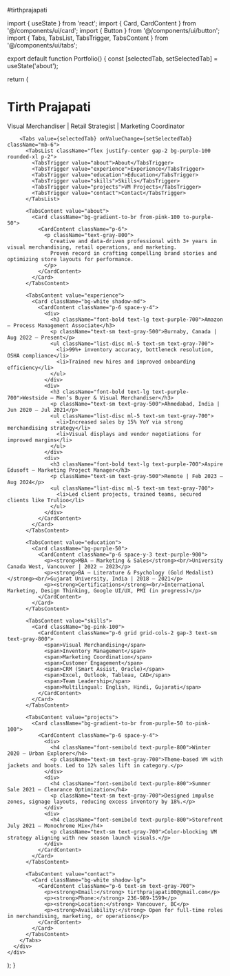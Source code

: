 #tirthprajapati

import { useState } from 'react';
import { Card, CardContent } from '@/components/ui/card';
import { Button } from '@/components/ui/button';
import { Tabs, TabsList, TabsTrigger, TabsContent } from '@/components/ui/tabs';

export default function Portfolio() {
  const [selectedTab, setSelectedTab] = useState('about');

  return (
    <div className="min-h-screen bg-gradient-to-br from-blue-50 via-purple-100 to-pink-50 p-6 font-sans">
      <div className="max-w-5xl mx-auto bg-white bg-opacity-70 rounded-2xl shadow-2xl p-8">
        <h1 className="text-4xl font-extrabold text-purple-800 mb-2 text-center">Tirth Prajapati</h1>
        <p className="mb-6 text-gray-700 text-center">Visual Merchandiser | Retail Strategist | Marketing Coordinator</p>

        <Tabs value={selectedTab} onValueChange={setSelectedTab} className="mb-6">
          <TabsList className="flex justify-center gap-2 bg-purple-100 rounded-xl p-2">
            <TabsTrigger value="about">About</TabsTrigger>
            <TabsTrigger value="experience">Experience</TabsTrigger>
            <TabsTrigger value="education">Education</TabsTrigger>
            <TabsTrigger value="skills">Skills</TabsTrigger>
            <TabsTrigger value="projects">VM Projects</TabsTrigger>
            <TabsTrigger value="contact">Contact</TabsTrigger>
          </TabsList>

          <TabsContent value="about">
            <Card className="bg-gradient-to-br from-pink-100 to-purple-50">
              <CardContent className="p-6">
                <p className="text-gray-800">
                  Creative and data-driven professional with 3+ years in visual merchandising, retail operations, and marketing.
                  Proven record in crafting compelling brand stories and optimizing store layouts for performance.
                </p>
              </CardContent>
            </Card>
          </TabsContent>

          <TabsContent value="experience">
            <Card className="bg-white shadow-md">
              <CardContent className="p-6 space-y-4">
                <div>
                  <h3 className="font-bold text-lg text-purple-700">Amazon – Process Management Associate</h3>
                  <p className="text-sm text-gray-500">Burnaby, Canada | Aug 2022 – Present</p>
                  <ul className="list-disc ml-5 text-sm text-gray-700">
                    <li>99%+ inventory accuracy, bottleneck resolution, OSHA compliance</li>
                    <li>Trained new hires and improved onboarding efficiency</li>
                  </ul>
                </div>
                <div>
                  <h3 className="font-bold text-lg text-purple-700">Westside – Men’s Buyer & Visual Merchandiser</h3>
                  <p className="text-sm text-gray-500">Ahmedabad, India | Jun 2020 – Jul 2021</p>
                  <ul className="list-disc ml-5 text-sm text-gray-700">
                    <li>Increased sales by 15% YoY via strong merchandising strategy</li>
                    <li>Visual displays and vendor negotiations for improved margins</li>
                  </ul>
                </div>
                <div>
                  <h3 className="font-bold text-lg text-purple-700">Aspire Edusoft – Marketing Project Manager</h3>
                  <p className="text-sm text-gray-500">Remote | Feb 2023 – Aug 2024</p>
                  <ul className="list-disc ml-5 text-sm text-gray-700">
                    <li>Led client projects, trained teams, secured clients like Trulioo</li>
                  </ul>
                </div>
              </CardContent>
            </Card>
          </TabsContent>

          <TabsContent value="education">
            <Card className="bg-purple-50">
              <CardContent className="p-6 space-y-3 text-purple-900">
                <p><strong>MBA – Marketing & Sales</strong><br/>University Canada West, Vancouver | 2022 – 2023</p>
                <p><strong>BA – Literature & Psychology (Gold Medalist)</strong><br/>Gujarat University, India | 2018 – 2021</p>
                <p><strong>Certifications</strong><br/>International Marketing, Design Thinking, Google UI/UX, PMI (in progress)</p>
              </CardContent>
            </Card>
          </TabsContent>

          <TabsContent value="skills">
            <Card className="bg-pink-100">
              <CardContent className="p-6 grid grid-cols-2 gap-3 text-sm text-gray-800">
                <span>Visual Merchandising</span>
                <span>Inventory Management</span>
                <span>Marketing Coordination</span>
                <span>Customer Engagement</span>
                <span>CRM (Smart Assist, Oracle)</span>
                <span>Excel, Outlook, Tableau, CAD</span>
                <span>Team Leadership</span>
                <span>Multilingual: English, Hindi, Gujarati</span>
              </CardContent>
            </Card>
          </TabsContent>

          <TabsContent value="projects">
            <Card className="bg-gradient-to-br from-purple-50 to-pink-100">
              <CardContent className="p-6 space-y-4">
                <div>
                  <h4 className="font-semibold text-purple-800">Winter 2020 – Urban Explorer</h4>
                  <p className="text-sm text-gray-700">Theme-based VM with jackets and boots. Led to 12% sales lift in category.</p>
                </div>
                <div>
                  <h4 className="font-semibold text-purple-800">Summer Sale 2021 – Clearance Optimization</h4>
                  <p className="text-sm text-gray-700">Designed impulse zones, signage layouts, reducing excess inventory by 18%.</p>
                </div>
                <div>
                  <h4 className="font-semibold text-purple-800">Storefront July 2021 – Monochrome Mix</h4>
                  <p className="text-sm text-gray-700">Color-blocking VM strategy aligning with new season launch visuals.</p>
                </div>
              </CardContent>
            </Card>
          </TabsContent>

          <TabsContent value="contact">
            <Card className="bg-white shadow-lg">
              <CardContent className="p-6 text-sm text-gray-700">
                <p><strong>Email:</strong> tirthprajapati00@gmail.com</p>
                <p><strong>Phone:</strong> 236-989-1599</p>
                <p><strong>Location:</strong> Vancouver, BC</p>
                <p><strong>Availability:</strong> Open for full-time roles in merchandising, marketing, or operations</p>
              </CardContent>
            </Card>
          </TabsContent>
        </Tabs>
      </div>
    </div>
  );
}

